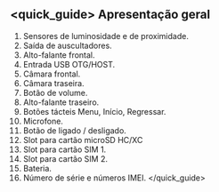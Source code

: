 ## <quick_guide> Apresentação geral

1. Sensores de luminosidade e de proximidade.
2. Saída de auscultadores.
3. Alto-falante frontal.
4. Entrada USB OTG/HOST.
5. Câmara frontal.
6. Câmara traseira. 
7. Botão de volume. 
8. Alto-falante traseiro.
9. Botões tácteis Menu, Início, Regressar.
10. Microfone.
10. Botão de ligado / desligado.
11. Slot para cartão microSD HC/XC
12. Slot para cartão SIM 1.
13. Slot para cartão SIM 2.
14. Bateria.
15. Número de série e números IMEI.
</quick_guide>
